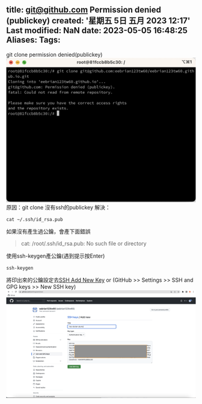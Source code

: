 title: git@github.com Permission denied (publickey)
created: '星期五 5日 五月 2023 12:17'
Last modified: NaN
date: 2023-05-05 16:48:25
Aliases:
Tags:
---
git clone permission denied(publickey)
![](/images/pasted-0.png)
原因：git clone 沒有ssh的publickey
解決：
```
cat ~/.ssh/id_rsa.pub
```

如果沒有產生過公鑰，會產下面錯誤
> cat: /root/.ssh/id_rsa.pub: No such file or directory

使用ssh-keygen產公鑰(遇到提示按Enter)
```
ssh-keygen
```

將印出來的公鑰設定去[SSH Add New Key](https://github.com/settings/ssh/new) or (GitHub >> Settings >> SSH and GPG keys >> New SSH key)
![](/images/pasted-2.png)